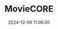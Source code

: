 ---
# layout: distill
title: MovieCORE
date: 2024-12-09 11:06:00
description: 
tags: video-understanding llm paper llm-agents
categories: paper
# featured: true
related_posts: false
redirect: /assets/html/moviecore.html

---